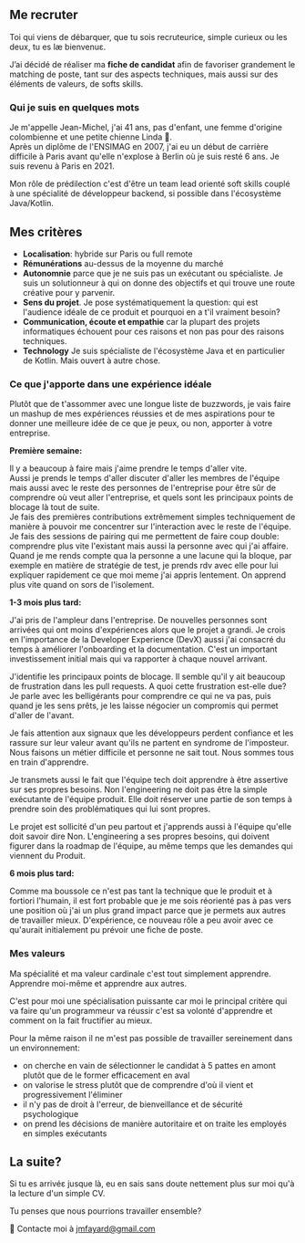 ## Me recruter

Toi qui viens de débarquer, que tu sois recruteurice, simple curieux ou les deux, tu es læ bienvenuε.

J’ai décidé de réaliser ma **fiche de candidat** afin de favoriser grandement le matching de poste, tant sur des aspects techniques, mais aussi sur des éléments de valeurs, de softs skills.

###  Qui je suis en quelques mots

Je m'appelle Jean-Michel, j'ai 41 ans, pas d'enfant, une femme d'origine colombienne et une petite chienne Linda 🐶.  
Après un diplôme de l'ENSIMAG en 2007, j'ai eu un début de carrière difficile à Paris avant qu'elle n'explose à Berlin où je suis resté 6 ans. Je suis revenu à Paris en 2021.

Mon rôle de prédilection c'est d'être un team lead orienté soft skills couplé à une spécialité de développeur backend, si possible dans l'écosystème Java/Kotlin.

## Mes critères

- **Localisation**: hybride sur Paris ou full remote
- **Rémunérations** au-dessus de la moyenne du marché
- **Autonomnie** parce que je ne suis pas un exécutant ou spécialiste. Je suis un solutionneur à qui on donne des objectifs et qui trouve une route créative pour y parvenir.
- **Sens du projet**. Je pose systématiquement la question: qui est l'audience idéale de ce produit et pourquoi en a t'il vraiment besoin?
- **Communication, écoute et empathie** car la plupart des projets informatiques échouent pour ces raisons et non pas pour des raisons techniques.
- **Technology** Je suis spécialiste de l'écosystème Java et en particulier de Kotlin. Mais ouvert à autre chose.


### Ce que j'apporte dans une expérience idéale

Plutôt que de t'assommer avec une longue liste de buzzwords, je vais faire un mashup de mes expériences réussies et de mes aspirations pour te donner une meilleure idée de ce que je peux, ou non, apporter à votre entreprise.

**Première semaine:**

Il y a beaucoup à faire mais j'aime prendre le temps d'aller vite.  
Aussi je prends le temps d'aller discuter d'aller les membres de l'équipe mais aussi avec le reste des personnes de l'entreprise pour être sûr de comprendre où veut aller l'entreprise, et quels sont les principaux points de blocage là tout de suite.  
Je fais des premières contributions extrêmement simples techniquement de manière à pouvoir me concentrer sur l'interaction avec le reste de l'équipe.  
Je fais des sessions de pairing qui me permettent de faire coup double: comprendre plus vite l'existant mais aussi la personne avec qui j'ai affaire.  
Quand je me rends compte qua la personne a une lacune qui la bloque, par exemple en matière de stratégie de test, je prends rdv avec elle pour lui expliquer rapidement ce que moi meme j'ai appris lentement. On apprend plus vite quand on sors de l'isolement.

**1-3 mois plus tard:**

J'ai pris de l'ampleur dans l'entreprise. De nouvelles personnes sont arrivées qui ont moins d'expériences alors que le projet a grandi. Je crois en l'importance de la Developer Experience (DevX) aussi j'ai consacré du temps à améliorer l'onboarding et la documentation. C'est un important investissement initial mais qui va rapporter à chaque nouvel arrivant.

J'identifie les principaux points de blocage. Il semble qu'il y ait beaucoup de frustration dans les pull requests. A quoi cette frustration est-elle due? Je parle avec les belligérants pour comprendre ce qui ne va pas, puis quand je les sens prêts, je les laisse négocier un compromis qui permet d'aller de l'avant.

Je fais attention aux signaux que les développeurs perdent confiance et les rassure sur leur valeur avant qu'ils ne partent en syndrome de l'imposteur. Nous faisons un métier difficile et personne ne sait tout. Nous sommes tous en train d'apprendre.

Je transmets aussi le fait que l'équipe tech doit apprendre à être assertive sur ses propres besoins. Non l'engineering ne doit pas être la simple exécutante de l'équipe produit. Elle doit réserver une partie de son temps à prendre soin des problématiques qui lui sont propres.

Le projet est sollicité d'un peu partout et j'apprends aussi à l'équipe qu'elle doit savoir dire Non. L'engineering a ses propres besoins, qui doivent figurer dans la roadmap de l'équipe, au même temps que les demandes qui viennent du Produit.

**6 mois plus tard:**  

Comme ma boussole ce n'est pas tant la technique que le produit et à fortiori l'humain, il est fort probable que je me sois réorienté pas à pas vers une position où j'ai un plus grand impact parce que je permets aux autres de travailler mieux. D'expérience, ce nouveau rôle a peu avoir avec ce qu'aurait initialement pu prévoir une fiche de poste.

### Mes valeurs

Ma spécialité et ma valeur cardinale c'est tout simplement apprendre.   
Apprendre moi-même et apprendre aux autres.

C'est pour moi une spécialisation puissante car moi le principal critère qui va faire qu'un programmeur va réussir
c'est sa volonté d'apprendre et comment on la fait fructifier au mieux.

Pour la même raison il ne m'est pas possible de travailler sereinement dans un environnement:
- on cherche en vain de sélectionner le candidat à 5 pattes en amont plutôt que de le former efficacement en aval
- on valorise le stress plutôt que de comprendre d'où il vient et progressivement l'éliminer
- il n'y pas de droit à l'erreur, de bienveillance et de sécurité psychologique
- on prend les décisions de manière autoritaire et on traite les employés en simples exécutants




## La suite?

Si tu es arrivéε jusque là, eu en sais sans doute nettement plus sur moi qu'à la lecture d'un simple CV.

Tu penses que nous pourrions travailler ensemble?

💌 Contacte moi à jmfayard@gmail.com
